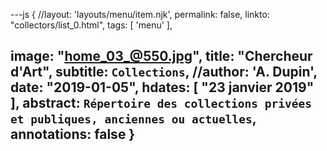 ---js
{
//layout:    'layouts/menu/item.njk',
permalink: false,
linkto:    "collectors/list_0.html",
tags:      [ 'menu' ],

image:     "home_03_@550.jpg",
title:     "Chercheur d'Art",
subtitle:  `Collections`,
//author:    'A. Dupin',
date:      "2019-01-05",
hdates:    [ "23 janvier 2019" ],
abstract:  `Répertoire des collections privées et publiques, anciennes ou actuelles`,
annotations:  false
}
---
